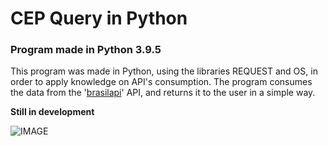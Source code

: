 # CEP Query in Python

### Program made in Python 3.9.5

This program was made in Python, using the libraries REQUEST and OS, in order to apply knowledge on API's consumption. The program consumes the data from the '[brasilapi](https://brasilapi.com.br/)' API, and returns it to the user in a simple way. 

**Still in development**

![IMAGE](https://upload.wikimedia.org/wikipedia/commons/e/e8/NERD.png)
